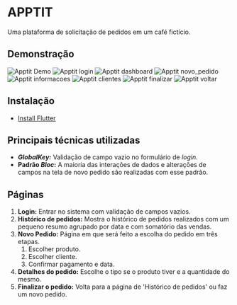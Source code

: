 # APPTIT

Uma plataforma de solicitação de pedidos em um café fictício.

## Demonstração

![Apptit Demo](demo/apptit.gif)
![Apptit login](demo/screen1.png)
![Apptit dashboard](demo/screen2.png)
![Apptit novo_pedido](demo/screen3.png)
![Apptit informacoes](demo/screen4.png)
![Apptit clientes](demo/screen5.png)
![Apptit finalizar](demo/screen6.png)
![Apptit voltar](demo/screen7.png)


## Instalação

* [Install Flutter](https://flutter.dev/get-started/)

## Principais técnicas utilizadas

* ***GlobalKey:*** Validação de campo vazio no formulário de *login*.
* **Padrão *Bloc*:** A maioria das interações de dados e alterações de campos na tela de novo pedido são realizadas com esse padrão.

## Páginas

1. **Login:** Entrar no sistema com validação de campos vazios.
2. **Histórico de pedidos:** Mostra o histórico de pedidos realizados com um pequeno resumo agrupado por data e com somatório das vendas.
3. **Novo Pedido:** Página em que será feito a escolha do pedido em três etapas.
   1. Escolher produto.
   2. Escolher cliente.
   3. Confirmar pagamento e data.
4. **Detalhes do pedido:** Escolhe o tipo se o produto tiver e a quantidade do mesmo.
5. **Finalizar o pedido:** Volta para a página de 'Histórico de pedidos' ou faz um novo pedido.